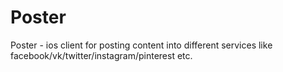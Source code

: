 # Poster
Poster - ios client for posting content into different services like facebook/vk/twitter/instagram/pinterest etc.
